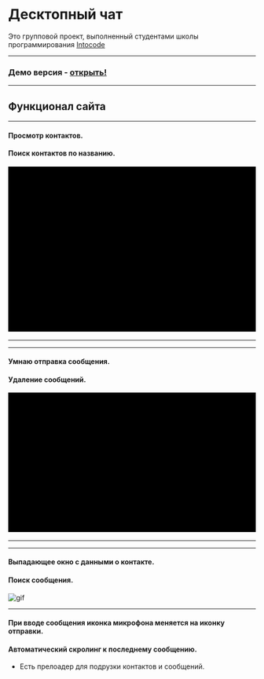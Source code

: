 # Десктопный чат

Это групповой проект, выполненный студентами школы программирования <a href="https://intocode.ru/" target="_blank">Intocode</a>
***

### Демо версия - <a href="https://intense-island-55096.herokuapp.com/" target="_blank">открыть!</a>

***

## Функционал сайта

***
#### Просмотр контактов.
#### Поиск контактов по названию.
  ![gif](https://github.com/Khalimov-Z/react-chat/blob/Kassumov_Zubayra/gif1.gif)
***

***
#### Умнаю отправка сообщения.
#### Удаление сообщений.
  ![gif](https://github.com/Khalimov-Z/react-chat/blob/Kassumov_Zubayra/gif2.gif)
***

***
#### Выпадающее окно с данными о контакте.
#### Поиск сообщения.
  ![gif](https://github.com/Khalimov-Z/react-chat/blob/Kassumov_Zubayra/gif3.gif)
***

#### При вводе сообщения иконка микрофона меняется на иконку отправки.
#### Автоматический скролинг к последнему сообщению.


+ Есть прелоадер для подрузки контактов и сообщений.
